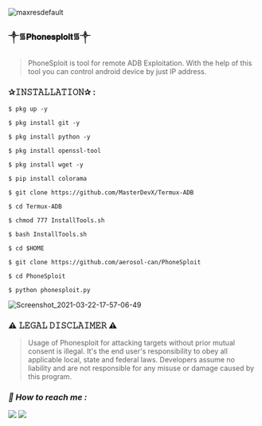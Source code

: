 ![maxresdefault](https://user-images.githubusercontent.com/75029023/111974867-e453e700-8b3a-11eb-8bd4-cb2857815654.jpg)

### ༒︎᯾𝐏𝐡𝐨𝐧𝐞𝐬𝐩𝐥𝐨𝐢𝐭᯾༒︎

> PhoneSploit is tool for remote ADB Exploitation. With the help of this tool you can control android device by just IP address.  

### ✰𝙸𝙽𝚂𝚃𝙰𝙻𝙻𝙰𝚃𝙸𝙾𝙽✰ : 
```
$ pkg up -y 
```
```
$ pkg install git -y 
```
```
$ pkg install python -y 
```
```
$ pkg install openssl-tool 
```
```
$ pkg install wget -y 
```
```
$ pip install colorama 
```
```
$ git clone https://github.com/MasterDevX/Termux-ADB 
```
```
$ cd Termux-ADB 
```
```
$ chmod 777 InstallTools.sh 
```
```
$ bash InstallTools.sh 
```
```
$ cd $HOME 
```
```
$ git clone https://github.com/aerosol-can/PhoneSploit 
```
```
$ cd PhoneSploit 
```
```
$ python phonesploit.py
```
![Screenshot_2021-03-22-17-57-06-49](https://user-images.githubusercontent.com/75029023/111975048-1a916680-8b3b-11eb-9dc7-cb17acdfffd0.jpg)

### ⚠️ 𝙻𝙴𝙶𝙰𝙻 𝙳𝙸𝚂𝙲𝙻𝙰𝙸𝙼𝙴𝚁 ⚠️ 
> Usage of Phonesploit for attacking targets without prior mutual consent is illegal. It's the end user's responsibility to obey all applicable local, state and federal laws. Developers assume no liability and are not responsible for any misuse or damage caused by this program.

<h3><b><i>📡 How to reach me :</i></b></h3>
<p align="left">
  <a href="https://github.com/Zack-sys" target="_blank"><img src="https://img.shields.io/badge/Github-Zack--sys-green?style=for-the-badge&logo=github"></a>
  <a href="https://www.instagram.com/Azealtech" target="_blank"><img src="https://img.shields.io/badge/IG-%40Azealtech-red?style=for-the-badge&logo=instagram"></a>
  
